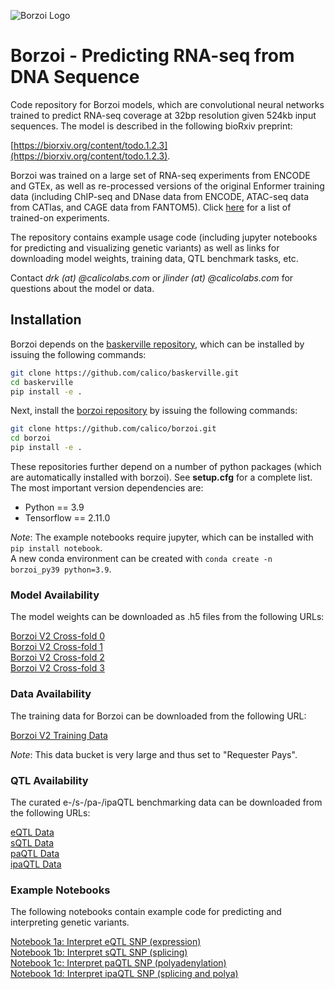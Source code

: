 <!---[![Build/Release Python Package](https://github.com/calico/github-template-python-library/actions/workflows/release-new-version.yml/badge.svg?branch=main)](https://github.com/calico/github-template-python-library/actions/workflows/release-new-version.yml)--->
<!---[![Python formatting and tests](https://github.com/calico/github-template-python-library/actions/workflows/run-tests-formatting.yml/badge.svg?branch=main)](https://github.com/calico/github-template-python-library/actions/workflows/run-tests-formatting.yml)--->
<!---[![Validate prettier formatting](https://github.com/calico/github-template-python-library/actions/workflows/check-prettier-formatting.yml/badge.svg?branch=main)](https://github.com/calico/github-template-python-library/actions/workflows/check-prettier-formatting.yml)--->

![Borzoi Logo](https://github.com/calico/borzoi/blob/master/borzoi_logo.png?raw=true)

# Borzoi - Predicting RNA-seq from DNA Sequence
Code repository for Borzoi models, which are convolutional neural networks trained to predict RNA-seq coverage at 32bp resolution given 524kb input sequences. The model is described in the following bioRxiv preprint:<br/>

[https://biorxiv.org/content/todo.1.2.3](https://biorxiv.org/content/todo.1.2.3).

Borzoi was trained on a large set of RNA-seq experiments from ENCODE and GTEx, as well as re-processed versions of the original Enformer training data (including ChIP-seq and DNase data from ENCODE, ATAC-seq data from CATlas, and CAGE data from FANTOM5). Click [here](https://raw.githubusercontent.com/calico/borzoi/main/examples/targets_human.txt) for a list of trained-on experiments.

The repository contains example usage code (including jupyter notebooks for predicting and visualizing genetic variants) as well as links for downloading model weights, training data, QTL benchmark tasks, etc.

Contact *drk (at) @calicolabs.com* or *jlinder (at) @calicolabs.com* for questions about the model or data.

## Installation
Borzoi depends on the [baskerville repository](https://github.com/calico/baskerville.git), which can be installed by issuing the following commands:
```sh
git clone https://github.com/calico/baskerville.git
cd baskerville
pip install -e .
```

Next, install the [borzoi repository](https://github.com/calico/borzoi.git) by issuing the following commands:
```sh
git clone https://github.com/calico/borzoi.git
cd borzoi
pip install -e .
```

These repositories further depend on a number of python packages (which are automatically installed with borzoi). See **setup.cfg** for a complete list. The most important version dependencies are:
- Python == 3.9
- Tensorflow == 2.11.0

*Note*: The example notebooks require jupyter, which can be installed with `pip install notebook`.<br/>
A new conda environment can be created with `conda create -n borzoi_py39 python=3.9`.

### Model Availability
The model weights can be downloaded as .h5 files from the following URLs:

[Borzoi V2 Cross-fold 0](https://storage.googleapis.com/seqnn-share/borzoi/f0/model0_best.h5)<br/>
[Borzoi V2 Cross-fold 1](https://storage.googleapis.com/seqnn-share/borzoi/f1/model0_best.h5)<br/>
[Borzoi V2 Cross-fold 2](https://storage.googleapis.com/seqnn-share/borzoi/f2/model0_best.h5)<br/>
[Borzoi V2 Cross-fold 3](https://storage.googleapis.com/seqnn-share/borzoi/f3/model0_best.h5)<br/>

### Data Availability
The training data for Borzoi can be downloaded from the following URL:

[Borzoi V2 Training Data](https://storage.googleapis.com/borzoi-paper/data/)<br/>

*Note*: This data bucket is very large and thus set to "Requester Pays".

### QTL Availability
The curated e-/s-/pa-/ipaQTL benchmarking data can be downloaded from the following URLs:

[eQTL Data](https://storage.googleapis.com/borzoi-paper/qtl/eqtl/)<br/>
[sQTL Data](https://storage.googleapis.com/borzoi-paper/qtl/sqtl/)<br/>
[paQTL Data](https://storage.googleapis.com/borzoi-paper/qtl/paqtl/)<br/>
[ipaQTL Data](https://storage.googleapis.com/borzoi-paper/qtl/ipaqtl/)<br/>

### Example Notebooks
The following notebooks contain example code for predicting and interpreting genetic variants.

[Notebook 1a: Interpret eQTL SNP (expression)](https://github.com/calico/borzoi/blob/main/examples/borzoi_example_eqtl_chr10_116952944_T_C.ipynb)<br/>
[Notebook 1b: Interpret sQTL SNP (splicing)](https://github.com/calico/borzoi/blob/main/examples/borzoi_example_sqtl_chr9_135548708_G_C.ipynb)<br/>
[Notebook 1c: Interpret paQTL SNP (polyadenylation)](https://github.com/calico/borzoi/blob/main/examples/borzoi_example_paqtl_chr1_236763042_A_G.ipynb)<br/>
[Notebook 1d: Interpret ipaQTL SNP (splicing and polya)](https://github.com/calico/borzoi/blob/main/examples/borzoi_example_ipaqtl_chr10_116664061_G_A.ipynb)<br/>
